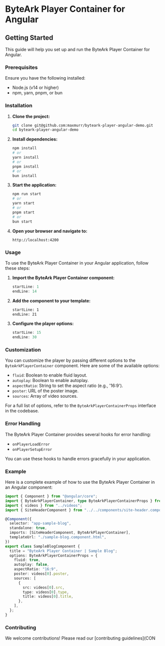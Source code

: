 # ByteArk Player Container for Angular

## Getting Started

This guide will help you set up and run the ByteArk Player Container for Angular.

### Prerequisites

Ensure you have the following installed:

- Node.js (v14 or higher)
- npm, yarn, pnpm, or bun

### Installation

1. **Clone the project:**

   ```sh
   git clone git@github.com:maxmurr/byteark-player-angular-demo.git
   cd byteark-player-angular-demo
   ```

2. **Install dependencies:**

   ```sh
   npm install
   # or
   yarn install
   # or
   pnpm install
   # or
   bun install
   ```

3. **Start the application:**

   ```sh
   npm run start
   # or
   yarn start
   # or
   pnpm start
   # or
   bun start
   ```

4. **Open your browser and navigate to:**
   ```
   http://localhost:4200
   ```

### Usage

To use the ByteArk Player Container in your Angular application, follow these steps:

1. **Import the ByteArk Player Container component:**

   ```typescript:projects/example/src/app/sample-blog/sample-blog.component.ts
   startLine: 1
   endLine: 14
   ```

2. **Add the component to your template:**

   ```html:projects/example/src/app/sample-blog/sample-blog.component.html
   startLine: 1
   endLine: 21
   ```

3. **Configure the player options:**

   ```typescript:projects/example/src/app/sample-blog/sample-blog.component.ts
   startLine: 15
   endLine: 30
   ```

### Customization

You can customize the player by passing different options to the `ByteArkPlayerContainer` component. Here are some of the available options:

- `fluid`: Boolean to enable fluid layout.
- `autoplay`: Boolean to enable autoplay.
- `aspectRatio`: String to set the aspect ratio (e.g., '16:9').
- `poster`: URL of the poster image.
- `sources`: Array of video sources.

For a full list of options, refer to the `ByteArkPlayerContainerProps` interface in the codebase.

### Error Handling

The ByteArk Player Container provides several hooks for error handling:

- `onPlayerLoadError`
- `onPlayerSetupError`

You can use these hooks to handle errors gracefully in your application.

### Example

Here is a complete example of how to use the ByteArk Player Container in an Angular component:

```typescript
import { Component } from "@angular/core";
import { ByteArkPlayerContainer, type ByteArkPlayerContainerProps } from "byteark-player-angular";
import { videos } from "../videos";
import { SiteHeaderComponent } from "../../components/site-header.component";

@Component({
  selector: "app-sample-blog",
  standalone: true,
  imports: [SiteHeaderComponent, ByteArkPlayerContainer],
  templateUrl: "./sample-blog.component.html",
})
export class SampleBlogComponent {
  title = "ByteArk Player Container | Sample Blog";
  options: ByteArkPlayerContainerProps = {
    fluid: true,
    autoplay: false,
    aspectRatio: "16:9",
    poster: videos[0].poster,
    sources: [
      {
        src: videos[0].src,
        type: videos[0].type,
        title: videos[0].title,
      },
    ],
  };
}
```

### Contributing

We welcome contributions! Please read our [contributing guidelines](CON
